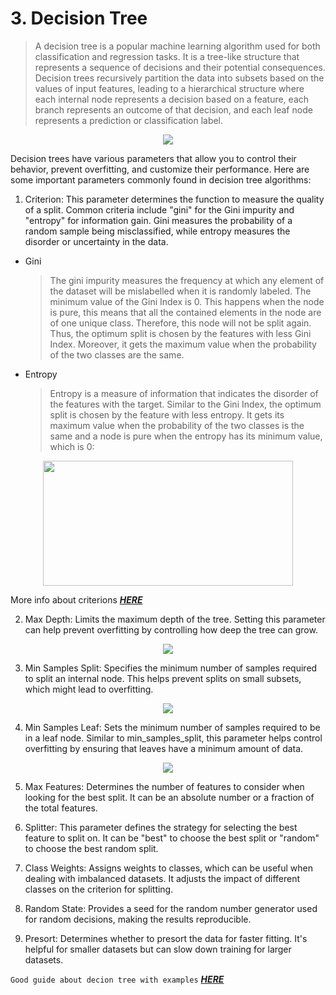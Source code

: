 # 3. Decision Tree
> A decision tree is a popular machine learning algorithm used for both classification and regression tasks. It is a tree-like structure that represents a sequence of decisions and their potential consequences. Decision trees recursively partition the data into subsets based on the values of input features, leading to a hierarchical structure where each internal node represents a decision based on a feature, each branch represents an outcome of that decision, and each leaf node represents a prediction or classification label.

<p align="center">
  <img src="https://images.datacamp.com/image/upload/v1677504957/decision_tree_for_heart_attack_prevention_2140bd762d.png"/>
</p>

Decision trees have various parameters that allow you to control their behavior, prevent overfitting, and customize their performance. Here are some important parameters commonly found in decision tree algorithms:

1. Criterion: This parameter determines the function to measure the quality of a split. Common criteria include "gini" for the Gini impurity and "entropy" for information gain. Gini measures the probability of a random sample being misclassified, while entropy measures the disorder or uncertainty in the data.
   
  * Gini
    >The gini impurity measures the frequency at which any element of the dataset will be mislabelled when it is randomly labeled.
    >The minimum value of the Gini Index is 0. This happens when the node is pure, this means that all the contained elements in the node are of one unique class. Therefore, this node will not be split again. Thus, the optimum split is chosen by the features with less Gini Index. Moreover, it gets the maximum value when the probability of the two classes are the same.

  * Entropy
     >Entropy is a measure of information that indicates the disorder of the features with the target. Similar to the Gini Index, the optimum split is chosen by the feature with less entropy. It gets its maximum value when the probability of the two classes is the same and a node is pure when the entropy has its minimum value, which is 0:
     
 <p align="center">
  <img src="https://thatascience.com/wp-content/uploads/2018/10/ginientropy.jpg" width="400" height="200"/>
 </p>

  More info about criterions ***[HERE](https://quantdare.com/decision-trees-gini-vs-entropy/)***

2. Max Depth: Limits the maximum depth of the tree. Setting this parameter can help prevent overfitting by controlling how deep the tree can grow.
   
 <p align="center">
  <img src="https://1329420134-files.gitbook.io/~/files/v0/b/gitbook-legacy-files/o/assets%2F-LagOeJ2nL90MQERwhxy%2F-LjmGR4-Zkpsp-CXV3zt%2F-Lk-zlkug29fjZ6T44mL%2Fimage.png?alt=media&token=f775f1ce-2256-4172-af1b-e66e916ec127"/>
 </p>
 
3. Min Samples Split: Specifies the minimum number of samples required to split an internal node. This helps prevent splits on small subsets, which might lead to overfitting.

 <p align="center">
  <img src="https://1329420134-files.gitbook.io/~/files/v0/b/gitbook-legacy-files/o/assets%2F-LagOeJ2nL90MQERwhxy%2F-LjmGR4-Zkpsp-CXV3zt%2F-Lk-zrrQar1T7mfpJ4jY%2Fimage.png?alt=media&token=75b26a95-2227-4832-8860-8e1086a4743b"/>
 </p>
 
4. Min Samples Leaf: Sets the minimum number of samples required to be in a leaf node. Similar to min_samples_split, this parameter helps control overfitting by ensuring that leaves have a minimum amount of data.
 
 <p align="center">
  <img src="https://1329420134-files.gitbook.io/~/files/v0/b/gitbook-legacy-files/o/assets%2F-LagOeJ2nL90MQERwhxy%2F-LjmGR4-Zkpsp-CXV3zt%2F-Lk-zxxgBiLpOxwn1Fzn%2Fimage.png?alt=media&token=68c7cfa8-2a50-4cfa-a161-9e77e664c4bf"/>
 </p>
 
5. Max Features: Determines the number of features to consider when looking for the best split. It can be an absolute number or a fraction of the total features.

6. Splitter: This parameter defines the strategy for selecting the best feature to split on. It can be "best" to choose the best split or "random" to choose the best random split.

7. Class Weights: Assigns weights to classes, which can be useful when dealing with imbalanced datasets. It adjusts the impact of different classes on the criterion for splitting.

8. Random State: Provides a seed for the random number generator used for random decisions, making the results reproducible.

9. Presort: Determines whether to presort the data for faster fitting. It's helpful for smaller datasets but can slow down training for larger datasets.

  `Good guide about decion tree with examples` ***[HERE](https://julienbeaulieu.gitbook.io/wiki/sciences/machine-learning/decision-trees)***

